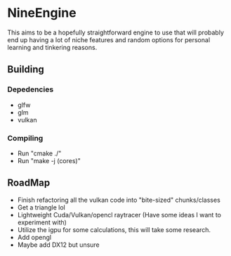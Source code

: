 # NineEngine

This aims to be a hopefully straightforward engine to use that will probably end up having a lot of niche features and random options for personal learning and tinkering reasons.

## Building
### Depedencies
- glfw
- glm
- vulkan

### Compiling
- Run "cmake ./"
- Run "make -j (cores)"

## RoadMap
- Finish refactoring all the vulkan code into "bite-sized" chunks/classes
- Get a triangle lol
- Lightweight Cuda/Vulkan/opencl raytracer (Have some ideas I want to experiment with)
- Utilize the igpu for some calculations, this will take some research.
- Add opengl
- Maybe add DX12 but unsure